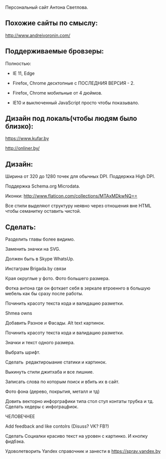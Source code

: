 Персональный сайт Антона Светлова.



Похожие сайты по смыслу:
----
http://www.andreivoronin.com/

Поддерживаемые бровзеры:
----

Полностью:

- IE 11, Edge

- Firefox, Chrome десктопные с ПОСЛЕДНИЯ ВЕРСИЯ - 2.

- Firefox, Chrome мобильные от 4 дюймов.

- IE10 и выключенный JavaScript просто чтобы показывало. 

Дизайн под локаль(чтобы людям было близко):
---
https://www.kufar.by

http://onliner.by/



Дизайн:
--- 

Ширина от 320 до 1280 точек для обычных DPI. Поддержка High DPI.

Поддержка Schema.org Microdata.

Иконки: http://www.flaticon.com/collections/MTAxMDkwNQ==

Все стили выделяют структуру неявно через отношения вне HTML чтобы семанитку оставить чистой.


Сделать:
---

Разделить главы более видимо.

Заменить значки на SVG.

Должен быть в Skype WhatsUp.

Инстаграм  Brigada.by связи

Края округлые у фото. Фото большего размера.

Фотка антона где он фоткает себя в зеркале втроеннго в большую мебель как бы сразу после работы.

Починить красоту текста кода и валидацию разметки. 

Shmea owns

Добавить Разное и Фасады. Alt text картинок.

Починить красоту текста кода и валидацию разметки.

Значки и текст одного размера.

Выбрать шрифт. 

Cделать  редактироыание статики и картинок.

Выкинуть стили джитхаба и все лишние. 

Записать слова по которым поиск и вбить их в сайт.
 
Фото фона (дерево, покрытия, металл и тд)
 
Довить векторно инфорграфики типа стол стул контаты трубка и тд. Сделать хедеры с инфограцфиок.

ЧЕЛОВЕЧНЕЕ
 
Add feedback and like contolrs (Disuss? VK? FB?)

Сделать Социалки красиво текст на уровен с картинко. И кнопку фидбэка.

Удоволетворить Yandex справочник и занести в https://sprav.yandex.by